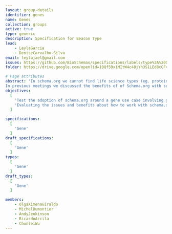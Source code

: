 ```yaml
---
layout: group-details
identifier: genes
name: Genes
collection: groups
active: true
type: generic
description: Specification for Beacon Type
lead:
    - LeylaGarcia
    - DeniseCarvalho-Silva
email: leylajael@gmail.com
issues: https://github.com/BioSchemas/specifications/labels/type%3A%20Gene
folder: https://drive.google.com/open?id=10Qf59xiMItW4c48jYh3S1LEd8cCFv0sW

# Page attributes
abstract: 'In schema.org we cannot find life science types (eg. protein, gene, biological pathway) except those types that overlap with healthcare and medicine domains defined by the health schema.org extension (eg. drug, artery).
In previous meetings we discussed the benefits of of Schema.org with several data providers but we also came with a list of concerns that need to be evaluated to be able to encourage data providers to adopt Bioschemas.'
objectives:
  [
    'Test the adoption of schema.org around a gene use case involving gene resources.',
    'Evaluating the issues and benefits about how to work with schema.org and Bioschemas'
  ]

specifications:
  [
    'Gene'
  ]
draft_specifications:
  [
    'Gene'
  ]
types:
  [
    'Gene'
  ]
draft_types:
  [
    'Gene'
  ]

members:
    - OlgaXimenaGiraldo
    - MichelDumontier
    - AndyJenkinson
    - RicardoArcila
    - ChunleiWu
---
```

